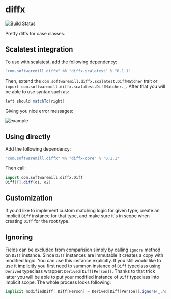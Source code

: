# diffx 
[![Build Status](https://travis-ci.org/softwaremill/diffx.svg?branch=master)](https://travis-ci.org/softwaremill/diffx)

Pretty diffs for case classes. 

## Scalatest integration

To use with scalatest, add the following dependency:

```scala
"com.softwaremill.diffx" %% "diffx-scalatest" % "0.1.1"
```

Then, extend the `com.softwaremill.diffx.scalatest.DiffMatcher` trait or `import com.softwaremill.diffx.scalatest.DiffMatcher._`.
After that you will be able to use syntax such as:

```scala
left should matchTo(right)
```

Giving you nice error messages:

![example](https://github.com/softwaremill/diff-x/blob/master/example.png?raw=true)

## Using directly

Add the following dependency:

```scala
"com.softwaremill.diffx" %% "diffx-core" % "0.1.1"
```

Then call:

```scala
import com.softwaremill.diffx.Diff
Diff[T].diff(o1, o2)
```

## Customization

If you'd like to implement custom matching logic for given type, create an implicit `Diff` instance for that 
type, and make sure it's in scope when creating `Diff` for the root type.


## Ignoring

Fields can be excluded from comparision simply by calling `ignore` method on `Diff` instance.
Since `Diff` instances are immutable it creates a copy with modified logic. You can use this instance 
explicitly. If you still would like to use it implicitly you first need to summon instance of `Diff` typeclass using
`Derived` typeclass wrapper: `Derived[Diff[Person]]`. Thanks to that trick latter you will be able to put your modified
instance of `Diff` typeclass into implicit scope. The whole process looks following:
```scala
implicit modifiedDiff: Diff[Person] = Derived[Diff[Person]].ignore(_.name)
``` 

